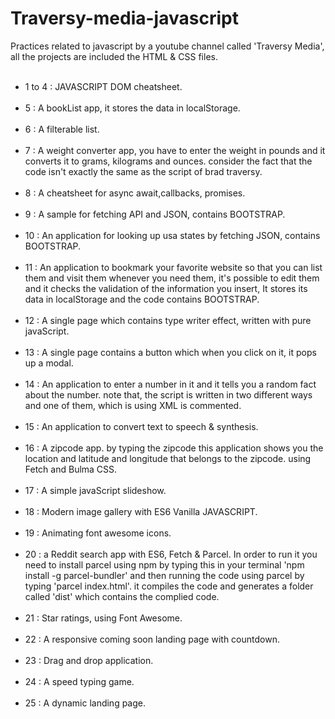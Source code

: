# Traversy-media-javascript
Practices related to javascript by a youtube channel called 'Traversy Media', all the projects are included the HTML & CSS files.
<br/><br/>
- 1 to 4 : JAVASCRIPT DOM cheatsheet.
<br/><br/>
- 5 : A bookList app, it stores the data in localStorage.
<br/><br/>
- 6 : A filterable list.
<br/><br/>
- 7 : A weight converter app, you have to enter the weight in pounds and it converts it to grams, kilograms and ounces. consider the fact that the code isn't exactly the same as the script of brad traversy.
<br/><br/>
- 8 : A cheatsheet for async await,callbacks, promises.
<br/><br/>
- 9 : A sample for fetching API and JSON, contains BOOTSTRAP.
<br/><br/>
- 10 : An application for looking up usa states by fetching JSON, contains BOOTSTRAP.
<br/><br/>
- 11 : An application to bookmark your favorite website so that you can list them and visit them whenever you need them, it's possible to edit them and it checks the validation of the information you insert, It stores its data in localStorage and the code contains BOOTSTRAP.
<br/><br/>
- 12 : A single page which contains type writer effect, written with pure javaScript.
<br/><br/>
- 13 : A single page contains a button which when you click on it, it pops up a modal.
<br/><br/>
- 14 : An application to enter a number in it and it tells you a random fact about the number. note that, the script is written in two different ways and one of them, which is using XML is commented.
<br/><br/>
- 15 : An application to convert text to speech & synthesis.
<br/><br/>
- 16 : A zipcode app. by typing the zipcode this application shows you the location and latitude and longitude that belongs to the zipcode. using Fetch and Bulma CSS.
<br/><br/>
- 17 : A simple javaScript slideshow.
<br/><br/>
- 18 : Modern image gallery with ES6 Vanilla JAVASCRIPT.
<br/><br/>
- 19 : Animating font awesome icons.
<br/><br/>
- 20 : a Reddit search app with ES6, Fetch & Parcel. In order to run it you need to install parcel using npm by typing this in your terminal 'npm install -g parcel-bundler' and then running the code using parcel by typing 'parcel index.html'. it compiles the code and generates a folder called 'dist' which contains the complied code.
<br/><br/>
- 21 : Star ratings, using Font Awesome.
<br/><br/>
- 22 : A responsive coming soon landing page with countdown.
<br/><br/>
- 23 : Drag and drop application.
<br/><br/>
- 24 : A speed typing game.
<br/><br/>
- 25 : A dynamic landing page.

